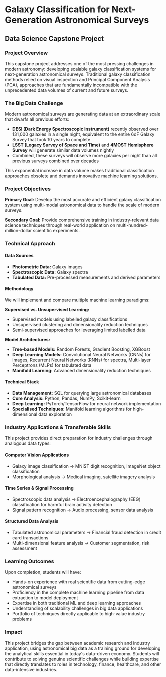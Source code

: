 # Galaxy Classification for Next-Generation Astronomical Surveys

## Data Science Capstone Project

### Project Overview

This capstone project addresses one of the most pressing challenges in modern astronomy: developing scalable galaxy classification systems for next-generation astronomical surveys. Traditional galaxy classification methods relied on visual inspection and Principal Component Analysis (PCA), approaches that are fundamentally incompatible with the unprecedented data volumes of current and future surveys.

### The Big Data Challenge

Modern astronomical surveys are generating data at an extraordinary scale that dwarfs all previous efforts:

- **DESI (Dark Energy Spectroscopic Instrument)** recently observed over 131,000 galaxies in a single night, equivalent to the entire 6dF Galaxy Survey that took 10 years to complete
- **LSST (Legacy Survey of Space and Time)** and **4MOST Hemisphere Survey** will generate similar data volumes nightly
- Combined, these surveys will observe more galaxies per night than all previous surveys combined over decades

This exponential increase in data volume makes traditional classification approaches obsolete and demands innovative machine learning solutions.

### Project Objectives

**Primary Goal:** Develop the most accurate and efficient galaxy classification system using multi-modal astronomical data to handle the scale of modern surveys.

**Secondary Goal:** Provide comprehensive training in industry-relevant data science techniques through real-world application on multi-hundred-million-dollar scientific experiments.

### Technical Approach

#### Data Sources

- **Photometric Data:** Galaxy images
- **Spectroscopic Data:** Galaxy spectra
- **Tabulated Data:** Pre-processed measurements and derived parameters

#### Methodology

We will implement and compare multiple machine learning paradigms:

**Supervised vs. Unsupervised Learning:**
- Supervised models using labelled galaxy classifications
- Unsupervised clustering and dimensionality reduction techniques
- Semi-supervised approaches for leveraging limited labelled data

**Model Architectures:**
- **Tree-based Models:** Random Forests, Gradient Boosting, XGBoost
- **Deep Learning Models:** Convolutional Neural Networks (CNNs) for images, Recurrent Neural Networks (RNNs) for spectra, Multi-layer Perceptrons (MLPs) for tabulated data
- **Manifold Learning:** Advanced dimensionality reduction techniques

#### Technical Stack

- **Data Management:** SQL for querying large astronomical databases
- **Core Analysis:** Python, Pandas, NumPy, Scikit-learn
- **Deep Learning:** PyTorch/TensorFlow for neural network implementation
- **Specialised Techniques:** Manifold learning algorithms for high-dimensional data exploration

### Industry Applications & Transferable Skills

This project provides direct preparation for industry challenges through analogous data types:

#### Computer Vision Applications

- Galaxy image classification → MNIST digit recognition, ImageNet object classification
- Morphological analysis → Medical imaging, satellite imagery analysis

#### Time Series & Signal Processing

- Spectroscopic data analysis → Electroencephalography (EEG) classification for harmful brain activity detection
- Signal pattern recognition → Audio processing, sensor data analysis

#### Structured Data Analysis

- Tabulated astronomical parameters → Financial fraud detection in credit card transactions
- Multi-dimensional feature analysis → Customer segmentation, risk assessment

### Learning Outcomes

Upon completion, students will have:

- Hands-on experience with real scientific data from cutting-edge astronomical surveys
- Proficiency in the complete machine learning pipeline from data extraction to model deployment
- Expertise in both traditional ML and deep learning approaches
- Understanding of scalability challenges in big data applications
- Portfolio of techniques directly applicable to high-value industry problems

### Impact

This project bridges the gap between academic research and industry application, using astronomical big data as a training ground for developing the analytical skills essential in today's data-driven economy. Students will contribute to solving genuine scientific challenges while building expertise that directly translates to roles in technology, finance, healthcare, and other data-intensive industries.